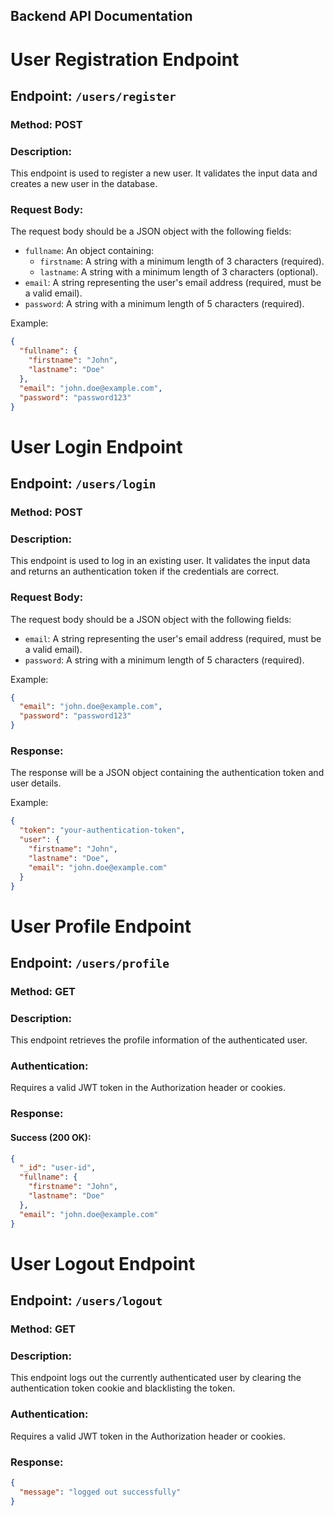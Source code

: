 ## Backend API Documentation

# User Registration Endpoint

## Endpoint: `/users/register`

### Method: POST 

### Description:
This endpoint is used to register a new user. It validates the input data and creates a new user in the database.

### Request Body:
The request body should be a JSON object with the following fields:

- `fullname`: An object containing:
  - `firstname`: A string with a minimum length of 3 characters (required).
  - `lastname`: A string with a minimum length of 3 characters (optional).
- `email`: A string representing the user's email address (required, must be a valid email).
- `password`: A string with a minimum length of 5 characters (required).

Example:
```json
{
  "fullname": {
    "firstname": "John",
    "lastname": "Doe"
  },
  "email": "john.doe@example.com",
  "password": "password123"
}
```

# User Login Endpoint

## Endpoint: `/users/login`

### Method: POST

### Description:
This endpoint is used to log in an existing user. It validates the input data and returns an authentication token if the credentials are correct.

### Request Body:
The request body should be a JSON object with the following fields:

- `email`: A string representing the user's email address (required, must be a valid email).
- `password`: A string with a minimum length of 5 characters (required).

Example:
```json
{
  "email": "john.doe@example.com",
  "password": "password123"
}
```

### Response:
The response will be a JSON object containing the authentication token and user details.

Example:
```json
{
  "token": "your-authentication-token",
  "user": {
    "firstname": "John",
    "lastname": "Doe",
    "email": "john.doe@example.com"
  }
}
```

# User Profile Endpoint

## Endpoint: `/users/profile`

### Method: GET

### Description:
This endpoint retrieves the profile information of the authenticated user.

### Authentication:
Requires a valid JWT token in the Authorization header or cookies.

### Response:

#### Success (200 OK):
```json
{
  "_id": "user-id",
  "fullname": {
    "firstname": "John",
    "lastname": "Doe"
  },
  "email": "john.doe@example.com"
}
```
# User Logout Endpoint

## Endpoint: `/users/logout`

### Method: GET

### Description:
This endpoint logs out the currently authenticated user by clearing the authentication token cookie and blacklisting the token.

### Authentication:
Requires a valid JWT token in the Authorization header or cookies.

### Response:
```json
{
  "message": "logged out successfully"
}
```

